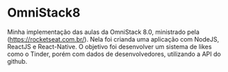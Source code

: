# OmniStack8
Minha implementação das aulas da OmniStack 8.0, ministrado pela (https://rocketseat.com.br/).
Nela foi crianda uma aplicação com NodeJS, ReactJS e React-Native.
O objetivo foi desenvolver um sistema de likes como o Tinder, porém com dados de desenvolvedores, utilizando a API do github.
